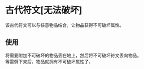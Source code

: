 # 古代符文[无法破坏]

该古代符文可以与任意物品结合，让物品获得不可破坏属性。

## 使用

将需要附加不可破坏的物品丢在地上，然后将不可破坏符文丢向物品。  
等雷劈下来后，物品就拥有不可破坏属性了。
